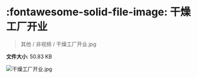# :fontawesome-solid-file-image: 干燥工厂开业

> 其他 / 非视频 / 干燥工厂开业.jpg

**文件大小**: 50.83 KB

<img src="https://file.hsyhx.top/其他/非视频/干燥工厂开业.jpg"  alt="干燥工厂开业.jpg" />